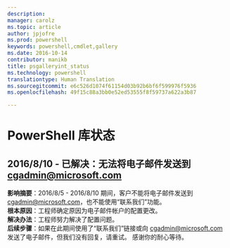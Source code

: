 ```yaml
---
description: 
manager: carolz
ms.topic: article
author: jpjofre
ms.prod: powershell
keywords: powershell,cmdlet,gallery
ms.date: 2016-10-14
contributor: manikb
title: psgalleryint_status
ms.technology: powershell
translationtype: Human Translation
ms.sourcegitcommit: e6c526d1074f61154d03b92b6bf6f599976f5936
ms.openlocfilehash: 49f15c88a3bb0e52ed53555f8f59737a622a3b87

---
```


PowerShell 库状态
=========================

## 2016/8/10 - 已解决：无法将电子邮件发送到 cgadmin@microsoft.com
__影响摘要__：2016/8/5 - 2016/8/10 期间，客户不能将电子邮件发送到 cgadmin@microsoft.com，也不能使用“联系我们”功能。  
__根本原因__：工程师确定原因为电子邮件帐户的配置更改。  
__解决办法__：工程师努力解决了配置问题。  
__后续步骤__：如果在此期间使用了“联系我们”链接或向 cgadmin@microsoft.com 发送了电子邮件，但我们没有回复，请重试。 感谢你的耐心等待。





<!--HONumber=Oct16_HO2-->


